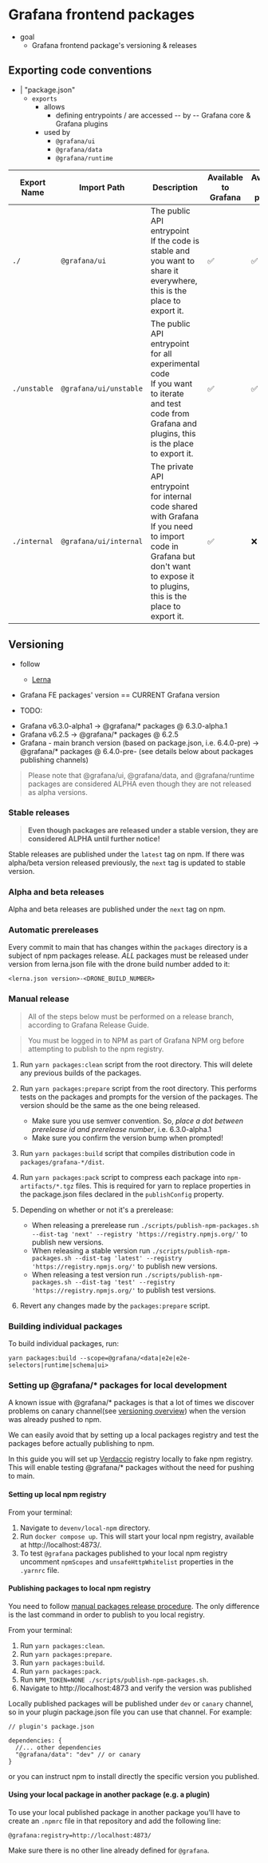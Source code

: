 # Grafana frontend packages

* goal
  * Grafana frontend package's versioning & releases

## Exporting code conventions

* | "package.json"
  * `exports`
    * allows
      * defining entrypoints / are accessed -- by -- Grafana core & Grafana plugins
    * used by
      * `@grafana/ui`
      * `@grafana/data`
      * `@grafana/runtime`

| Export Name  | Import Path            | Description                                                                                                                                                                     | Available to Grafana | Available to plugins |
| ------------ | ---------------------- |---------------------------------------------------------------------------------------------------------------------------------------------------------------------------------| -------------------- | -------------------- |
| `./`         | `@grafana/ui`          | The public API entrypoint <br/> If the code is stable and you want to share it everywhere, this is the place to export it.                                                      | ✅                   | ✅                   |
| `./unstable` | `@grafana/ui/unstable` | The public API entrypoint for all experimental code <br/> If you want to iterate and test code from Grafana and plugins, this is the place to export it.                        | ✅                   | ✅                   |
| `./internal` | `@grafana/ui/internal` | The private API entrypoint for internal code shared with Grafana <br/> If you need to import code in Grafana but don't want to expose it to plugins, this is the place to export it. | ✅                   | ❌                   |

## Versioning

* follow
  * [Lerna](https://github.com/lerna/lerna)

* Grafana FE packages' version == CURRENT Grafana version 

* TODO:
- Grafana v6.3.0-alpha1 -> @grafana/\* packages @ 6.3.0-alpha.1
- Grafana v6.2.5 -> @grafana/\* packages @ 6.2.5
- Grafana - main branch version (based on package.json, i.e. 6.4.0-pre) -> @grafana/\* packages @ 6.4.0-pre-<COMMIT-SHA> (see details below about packages publishing channels)

> Please note that @grafana/ui, @grafana/data, and @grafana/runtime packages are considered ALPHA even though they are not released as alpha versions.

### Stable releases

> **Even though packages are released under a stable version, they are considered ALPHA until further notice!**

Stable releases are published under the `latest` tag on npm. If there was alpha/beta version released previously, the `next` tag is updated to stable version.

### Alpha and beta releases

Alpha and beta releases are published under the `next` tag on npm.

### Automatic prereleases

Every commit to main that has changes within the `packages` directory is a subject of npm packages release. _ALL_ packages must be released under version from lerna.json file with the drone build number added to it:

```
<lerna.json version>-<DRONE_BUILD_NUMBER>
```

### Manual release

> All of the steps below must be performed on a release branch, according to Grafana Release Guide.

> You must be logged in to NPM as part of Grafana NPM org before attempting to publish to the npm registry.

1. Run `yarn packages:clean` script from the root directory. This will delete any previous builds of the packages.
2. Run `yarn packages:prepare` script from the root directory. This performs tests on the packages and prompts for the version of the packages. The version should be the same as the one being released.
   - Make sure you use semver convention. So, _place a dot between prerelease id and prerelease number_, i.e. 6.3.0-alpha.1
   - Make sure you confirm the version bump when prompted!
3. Run `yarn packages:build` script that compiles distribution code in `packages/grafana-*/dist`.
4. Run `yarn packages:pack` script to compress each package into `npm-artifacts/*.tgz` files. This is required for yarn to replace properties in the package.json files declared in the `publishConfig` property.
5. Depending on whether or not it's a prerelease:
   - When releasing a prerelease run `./scripts/publish-npm-packages.sh --dist-tag 'next' --registry 'https://registry.npmjs.org/'` to publish new versions.
   - When releasing a stable version run `./scripts/publish-npm-packages.sh --dist-tag 'latest' --registry 'https://registry.npmjs.org/'` to publish new versions.
   - When releasing a test version run `./scripts/publish-npm-packages.sh --dist-tag 'test' --registry 'https://registry.npmjs.org/'` to publish test versions.

6. Revert any changes made by the `packages:prepare` script.

### Building individual packages

To build individual packages, run:

```
yarn packages:build --scope=@grafana/<data|e2e|e2e-selectors|runtime|schema|ui>
```

### Setting up @grafana/\* packages for local development

A known issue with @grafana/\* packages is that a lot of times we discover problems on canary channel(see [versioning overview](#Versioning)) when the version was already pushed to npm.

We can easily avoid that by setting up a local packages registry and test the packages before actually publishing to npm.

In this guide you will set up [Verdaccio](https://verdaccio.org/) registry locally to fake npm registry. This will enable testing @grafana/\* packages without the need for pushing to main.

#### Setting up local npm registry

From your terminal:

1. Navigate to `devenv/local-npm` directory.
2. Run `docker compose up`. This will start your local npm registry, available at http://localhost:4873/.
3. To test `@grafana` packages published to your local npm registry uncomment `npmScopes` and `unsafeHttpWhitelist` properties in the `.yarnrc` file.

#### Publishing packages to local npm registry

You need to follow [manual packages release procedure](#manual-release). The only difference is the last command in order to publish to you local registry.

From your terminal:

1. Run `yarn packages:clean`.
2. Run `yarn packages:prepare`.
3. Run `yarn packages:build`.
4. Run `yarn packages:pack`.
5. Run `NPM_TOKEN=NONE ./scripts/publish-npm-packages.sh`.
6. Navigate to http://localhost:4873 and verify the version was published

Locally published packages will be published under `dev` or `canary` channel, so in your plugin package.json file you can use that channel. For example:

```
// plugin's package.json

dependencies: {
  //... other dependencies
  "@grafana/data": "dev" // or canary
}
```

or you can instruct npm to install directly the specific version you published.

#### Using your local package in another package (e.g. a plugin)

To use your local published package in another package you'll have to create an `.npmrc` file in that repository and add the following line:

```
@grafana:registry=http://localhost:4873/
```

Make sure there is no other line already defined for `@grafana`.
